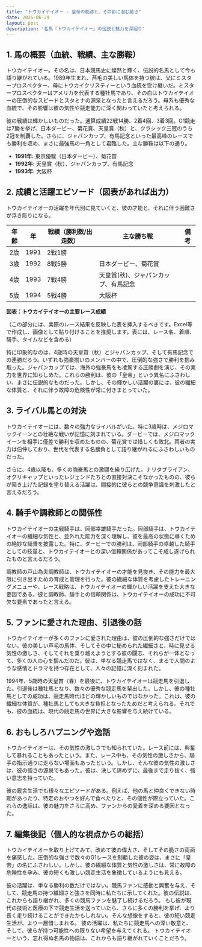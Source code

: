 ```yaml
---
title: "トウカイテイオー - 皇帝の軌跡と、その影に潜む脆さ"
date: 2025-06-29
layout: post
description: "名馬『トウカイテイオー』の伝説と魅力を深堀り"
---
```


## 1. 馬の概要（血統、戦績、主な勝鞍）

トウカイテイオー。その名は、日本競馬史に燦然と輝く、伝説的名馬として今も語り継がれている。1989年生まれ、芦毛の美しい馬体を持つ彼は、父にミスタープロスペクター、母にトウカイクリスティーという血統を受け継いだ。ミスタープロスペクターはアメリカを代表する種牡馬であり、その血はトウカイテイオーの圧倒的なスピードとスタミナの源泉となったと言えるだろう。母系も優秀な血統で、その影響は彼の気性や競走能力に深く関わっていたと考えられる。

彼の戦績は輝かしいものだった。通算成績22戦14勝、2着4回、3着3回。G1競走は7勝を挙げ、日本ダービー、菊花賞、天皇賞（秋）と、クラシック三冠のうち2冠を制覇した。さらに、ジャパンカップ、有馬記念といった最高峰のレースでも勝利を収め、まさに最強馬の一角として君臨した。主な勝鞍は以下の通り。

* **1991年:** 東京優駿（日本ダービー）、菊花賞
* **1992年:** 天皇賞（秋）、ジャパンカップ、有馬記念
* **1993年:** 大阪杯


## 2. 成績と活躍エピソード（図表があれば出力）

トウカイテイオーの活躍を年代別に見ていくと、彼の才能と、それに伴う困難さが浮き彫りになる。

| 年齢 | 年 | 戦績（勝利数/出走数） | 主な勝ち鞍 | 備考 |
|---|---|---|---|---|
| 2歳 | 1991 | 2戦1勝 |  |  |
| 3歳 | 1992 | 8戦5勝 | 日本ダービー、菊花賞 |  |
| 4歳 | 1993 | 7戦4勝 | 天皇賞(秋)、ジャパンカップ、有馬記念 |  |
| 5歳 | 1994 | 5戦4勝 | 大阪杯 |  |


**図表：トウカイテイオーの主要レース成績**

（この部分には、実際のレース結果を反映した表を挿入するべきです。Excel等で作成し、画像として貼り付けることを推奨します。表には、レース名、着順、騎手、タイムなどを含める）


特に印象的なのは、4歳時の天皇賞（秋）とジャパンカップ、そして有馬記念での連勝だろう。いずれも強豪揃いのメンバーの中で、圧倒的な強さで勝利を掴み取った。ジャパンカップでは、海外の強豪馬をも凌駕する圧勝劇を演じ、その実力を世界に知らしめた。これらの勝利は、彼の「皇帝」という異名にふさわしい、まさに伝説的なものだった。しかし、その輝かしい活躍の裏には、彼の繊細な体質と、それに伴う故障の危険性が常に付きまとっていた。


## 3. ライバル馬との対決

トウカイテイオーには、数々の強力なライバルがいた。特に3歳時は、メジロマックイーンとの壮絶な戦いが記憶に刻まれている。ダービーでは、メジロマックイーンを相手に僅差で勝利を収めたものの、菊花賞では惜しくも敗北。両者の実力は伯仲しており、世代を代表する名勝負として語り継がれるにふさわしいものだった。

さらに、4歳以降も、多くの強豪馬との激闘を繰り広げた。ナリタブライアン、オグリキャップといったレジェンドたちとの直接対決こそなかったものの、彼らが築き上げた記録を塗り替える活躍は、間接的に彼らとの競争意識を刺激したと言えるだろう。


## 4. 騎手や調教師との関係性

トウカイテイオーの主戦騎手は、岡部幸雄騎手だった。岡部騎手は、トウカイテイオーの繊細な気性と、並外れた能力を深く理解し、彼を最高の状態に導くための絶妙な騎乗を披露した。特に、ダービーでの勝利は、岡部騎手の卓越した騎手としての技量と、トウカイテイオーとの深い信頼関係があってこそ成し遂げられたものと言えるだろう。

調教師の戸山為夫調教師は、トウカイテイオーの才能を見抜き、その能力を最大限に引き出すための育成と管理を行った。彼の繊細な体質を考慮したトレーニングメニューや、レース戦略は、トウカイテイオーの輝かしい活躍を支えた大きな要因である。彼と調教師、騎手との信頼関係は、トウカイテイオーの成功に不可欠な要素であったと言える。


## 5. ファンに愛された理由、引退後の話

トウカイテイオーが多くのファンに愛された理由は、彼の圧倒的な強さだけではない。彼の美しい芦毛の馬体、そしてその中に秘められた繊細さと、時に見せる気性の激しさ、そしてそれを乗り越えようとする彼の闘志、それらが一体となって、多くの人の心を掴んだのだ。彼は、単なる競走馬ではなく、まるで人間のような感情とドラマを持つ存在として、人々の記憶に深く刻まれた。

1994年、5歳時の天皇賞（春）を最後に、トウカイテイオーは競走馬を引退した。引退後は種牡馬となり、数々の優秀な競走馬を輩出した。しかし、彼の種牡馬としての成功は、競走馬時代ほどの輝かしいものではなかった。これは、彼の繊細な体質が、種牡馬としても大きな負担となったためだと考えられる。それでも、彼の血統は、現代の競走馬の世界に大きな影響を与え続けている。


## 6. おもしろハプニングや逸話

トウカイテイオーは、その気性の激しさでも知られていた。レース前には、興奮して暴れることもあったという。また、レース中も、その気性の激しさから、騎手の指示通りに走らない場面もあったという。しかし、そんな彼の気性の激しさは、彼の強さの源泉でもあった。彼は、決して諦めずに、最後まで走り抜く、強い意志を持っていた。

彼の厩舎生活でも様々なエピソードがある。例えば、他の馬と仲良くできない時期があったり、特定のおやつを好んで食べたりと、その個性が際立っていた。これらの逸話は、彼の魅力をさらに高め、ファンからの愛着を深める要因となった。


## 7. 編集後記（個人的な視点からの総括）

トウカイテイオーを取り上げてみて、改めて彼の偉大さ、そしてその脆さの両面を痛感した。圧倒的な強さで数々のG1レースを制覇した彼の姿は、まさに「皇帝」の名にふさわしい。しかし、彼の繊細な体質と気性の激しさは、常に故障の危険性を孕み、彼の短くも激しい競走生活を象徴しているようにも見える。

彼の活躍は、単なる勝利の数だけではない。競馬ファンに感動と興奮を与え、そして、競走馬の持つ繊細さと強さを同時に私たちに示してくれた。彼の伝説は、これからも語り継がれ、多くの競馬ファンを魅了し続けるだろう。  もし彼が現代の技術と医療の下で競走生活を送っていたら、さらに多くの勝利を挙げ、より長く走り続けることができたかもしれない。そんな想像をすると、彼の短い競走生活が、より一層惜しまれる。  彼の活躍は、私たちに競走馬への深い敬意と、そして、彼らが持つ可能性への限りない希望を与えてくれる。  トウカイテイオーという、忘れ得ぬ名馬の物語は、これからも語り継がれていくことだろう。
